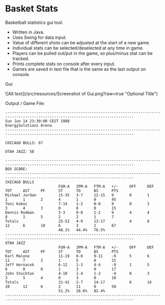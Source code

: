 Basket Stats
============

Basketball statistics gui tool. 
* Written in Java.
* Uses Swing for data input.
* Value of different shots can be adjusted at the start of a new game.
* Individual stats can be selected/deselected at any time in game.
* Players can be pulled out/put in the game, so plus/minus stat can be tracked.
* Prints complete stats on console after every input.
* Games are saved in text file that is the same as the last output on console.

Gui:

![Alt text](/src/resources/Screenshot of Gui.png?raw=true "Optional Title")

Output / Game File:
```
--------------------------------------------------------------------------------------------------------------------------------
Sun Jun 14 23:30:00 CEST 1998
EnergySolutions Arena
--------------------------------------------------------------------------------------------------------------------------------
 
CHICAGO BULLS: 67
  
UTAH JAZZ: 58
   
--------------------------------------------------------------------------------------------------------------------------------
BOX SCORE:
--------------------------------------------------------------------------------------------------------------------------------
CHICAGO BULLS
                        FGM-A   3PM-A   FTM-A   +/-     OFF     DEF     TOT     AST     PF      ST      TO      BS      PTS     
Michael Jordan          15-35   3-7     12-15   9       0       1       1       1       2       4       1       0       45      
Toni Kukoc              7-14    1-2     0-0     9       0       3       3       4       3       0       0       0       15      
Dennis Rodman           3-3     0-0     1-2     9       4       4       8       1       5       2       2       1       7       
Totals                  25-52   4-9     13-17           4       8       12      6       10      6       3       1       67      
                        48.1%   44.4%   76.5%   
--------------------------------------------------------------------------------------------------------------------------------
UTAH JAZZ
                        FGM-A   3PM-A   FTM-A   +/-     OFF     DEF     TOT     AST     PF      ST      TO      BS      PTS     
Karl Malone             11-19   0-0     9-11    -9      5       6       11      7       2       1       5       0       31      
Jeff Hornacek           6-12    1-3     4-4     -9      1       5       6       0       0       1       3       0       17      
John Stockton           4-10    1-4     1-2     -9      0       3       3       5       4       0       3       0       10      
Totals                  21-41   2-7     14-17           6       14      20      12      6       2       11      0       58      
                        51.2%   28.6%   82.4%   
--------------------------------------------------------------------------------------------------------------------------------
```
